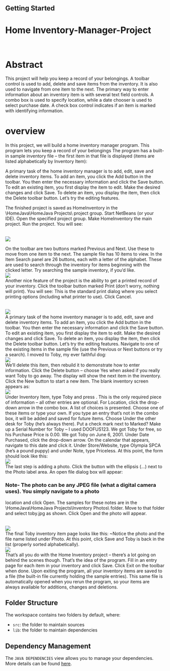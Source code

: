 ## Getting Started

# Home Inventory-Manager-Project 
<br>


 # Abstract
This project will help you keep a record of your belongings.
A toolbar control is used to add, delete and save items from the inventory. It is also used to
navigate from one item to the next. The primary way to enter information about an inventory item is
with several text field controls. A combo box is used to specify location, while a date chooser is
used to select purchase date. A check box control indicates if an item is marked with identifying
information.
# overview
In this project, we will build a home inventory manager program. This program lets you keep a
record of your belongings
The program has a built-in sample inventory file – the first item in that file is displayed (items are
listed alphabetically by Inventory Item):

A primary task of the home inventory manager is to add, edit, save and delete inventory items. To add
an item, you click the Add button in the toolbar. You then enter the necessary information and click the
Save button. To edit an existing item, you first display the item to edit. Make the desired changes and
click Save. To delete an item, you display the item, then click the Delete toolbar button. Let’s try the
editing features.

The finished project is saved as HomeInventory in the \HomeJava\HomeJava Projects\ project
group. Start NetBeans (or your IDE). Open the specified project group. Make HomeInventory the
main project. Run the project. You will see:


<br>
<img src="Image/L1.jpg">
<br>

On the toolbar are two buttons marked Previous and Next. Use these to move from one item to the
next. The sample file has 10 items to view. In the Item Search panel are 26 buttons, each with a
letter of the alphabet. These are used to search through the inventory for items beginning with the
clicked letter. Try searching the sample inventory, if you’d like.
<br>
<img src="Image/L2.jpg">
<br>
Another nice feature of the project is the ability to get a printed record of your inventory. Click the
toolbar button marked Print (don’t worry, nothing will print). You will see:
This is the standard print dialog where you select printing options (including what printer to use).
Click Cancel.


<br>
<img src="Image/L3.jpg">
<br>
A primary task of the home inventory manager is to add, edit, save and delete inventory items. To add
an item, you click the Add button in the toolbar. You then enter the necessary information and click the
Save button. To edit an existing item, you first display the item to edit. Make the desired changes and
click Save. To delete an item, you display the item, then click the Delete toolbar button. Let’s try the
editing features.
Navigate to one of the existing items in the sample file (use the Previous or Next buttons or try a
search). I moved to Toby, my ever faithful dog:
<br>
<img src="Image/L4.jpg">
<br>
We’ll delete this item, then rebuild it to demonstrate how to enter information. Click the Delete
button – choose Yes when asked if you really want Toby to go away. The display will show the
next item in the inventory. Click the New button to start a new item.
The blank inventory screen appears as:

<br>
<img src="Image/L5.jpg">
<br>
Under Inventory Item, type Toby and press <Enter>. This is the only required piece of information
– all other entries are optional. For Location, click the drop-down arrow in the combo box. A list of
choices is presented. Choose one of these items or type your own. If you type an entry that’s not in the
combo box, it will be added and saved for future items. Choose Under the other desk for Toby (he’s
always there). Put a check mark next to Marked? Make up a Serial Number for Toby – I used
DOOFUS123. We got Toby for free, so his Purchase Price is 0.00. We got Toby on June 6, 2001.
Under Date Purchased, click the drop-down arrow. On the calendar that appears, navigate to this
date and click it. Under Store/Website, type Olympia SPCA (he’s a pound puppy) and under Note,
type Priceless.
At this point, the form should look like this:

<br>
<img src="Image/L6.jpg">
<br>
The last step is adding a photo.
Click the button with the ellipsis (…) next to the Photo label area. An open file dialog box will
appear:

### Note- The photo can be any JPEG file (what a digital camera uses). You simply navigate to a photo
location and click Open. The samples for these notes are in the \HomeJava\HomeJava
Projects\Inventory Photos\ folder. Move to that folder and select toby.jpg as shown. Click Open
and the photo will appear.


<br>
<img src="Image/L7.jpg">
<br>
The final Toby inventory item page looks like this:
~Notice the photo and the file name listed under Photo. At this point, click Save and Toby is back in
the list (properly sorted alphabetically).

<br>
<img src="Image/L8.jpg">
<br>
That’s all you do with the Home Inventory project – there’s a lot going on behind the scenes though.
That’s the idea of the program. Fill in an entry page for each item in your inventory and click Save.
Click Exit on the toolbar when done. Upon exiting the program, all your inventory items are saved to
a file (the built-in file currently holding the sample entries). This same file is automatically opened
when you rerun the program, so your items are always available for additions, changes and deletions.


## Folder Structure

The workspace contains two folders by default, where:

- `src`: the folder to maintain sources
- `lib`: the folder to maintain dependencies

## Dependency Management

The `JAVA DEPENDENCIES` view allows you to manage your dependencies. More details can be found [here](https://github.com/microsoft/vscode-java-pack/blob/master/release-notes/v0.9.0.md#work-with-jar-files-directly).
